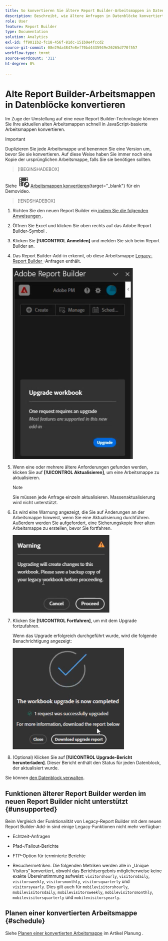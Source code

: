 ```yaml
---
title: So konvertieren Sie ältere Report Builder-Arbeitsmappen in Datenblöcke
description: Beschreibt, wie ältere Anfragen in Datenblöcke konvertiert werden
role: User
feature: Report Builder
type: Documentation
solution: Analytics
exl-id: ff9011b2-fc18-456f-81dc-151b9e4fccd2
source-git-commit: 08e29da4847e8ef70bd4435949e26265d770f557
workflow-type: tm+mt
source-wordcount: '311'
ht-degree: 0%

---
```


# Alte Report Builder-Arbeitsmappen in Datenblöcke konvertieren

Im Zuge der Umstellung auf eine neue Report Builder-Technologie können Sie Ihre aktuellen alten Arbeitsmappen schnell in JavaScript-basierte Arbeitsmappen konvertieren.

>[!IMPORTANT]
>
>Duplizieren Sie jede Arbeitsmappe und benennen Sie eine Version um, bevor Sie sie konvertieren. Auf diese Weise haben Sie immer noch eine Kopie der ursprünglichen Arbeitsmappe, falls Sie sie benötigen sollten.


>[!BEGINSHADEBOX]

Siehe ![VideoCheckedOut](/help/assets/icons/VideoCheckedOut.svg) [Arbeitsmappen konvertieren](https://video.tv.adobe.com/v/3446191?quality=12&learn=on&captions=ger){target="_blank"} für ein Demovideo.

>[!ENDSHADEBOX]



1. Richten Sie den neuen Report Builder ein[ indem Sie die folgenden Anweisungen ](/help/analyze/report-builder/report-builder-setup.md).

1. Öffnen Sie Excel und klicken Sie oben rechts auf das Adobe Report Builder-Symbol .

1. Klicken Sie **[!UICONTROL Anmelden]** und melden Sie sich beim Report Builder an.

1. Das Report Builder-Add-in erkennt, ob diese Arbeitsmappe [Legacy-Report Builder ](/help/analyze/legacy-report-builder/home.md)-Anfragen enthält.

   ![Arbeitsmappen-Eingabeaufforderung aktualisieren](assets/upgrade_workbook.png)

1. Wenn eine oder mehrere ältere Anforderungen gefunden werden, klicken Sie auf **[!UICONTROL Aktualisieren]**, um eine Arbeitsmappe zu aktualisieren.

   >[!NOTE]
   >
   >Sie müssen jede Anfrage einzeln aktualisieren. Massenaktualisierung wird nicht unterstützt.


1. Es wird eine Warnung angezeigt, die Sie auf Änderungen an der Arbeitsmappe hinweist, wenn Sie eine Aktualisierung durchführen. Außerdem werden Sie aufgefordert, eine Sicherungskopie Ihrer alten Arbeitsmappe zu erstellen, bevor Sie fortfahren.

   ![Upgrade-Warnung](assets/upgrade_warning.png)

1. Klicken Sie **[!UICONTROL Fortfahren]**, um mit dem Upgrade fortzufahren.

   Wenn das Upgrade erfolgreich durchgeführt wurde, wird die folgende Benachrichtigung angezeigt:

   ![Upgrade abgeschlossen](assets/upgrade_complete.png)

1. (Optional) Klicken Sie auf **[!UICONTROL Upgrade-Bericht herunterladen]**. Dieser Bericht enthält den Status für jeden Datenblock, der aktualisiert wurde.

Sie können [den Datenblock verwalten](/help/analyze/report-builder/manage-reportbuilder.md).


## Funktionen älterer Report Builder werden im neuen Report Builder nicht unterstützt {#unsupported}

Beim Vergleich der Funktionalität von Legacy-Report Builder mit dem neuen Report Builder-Add-in sind einige Legacy-Funktionen nicht mehr verfügbar:

- Echtzeit-Anfragen

- Pfad-/Fallout-Berichte

- FTP-Option für terminierte Berichte

- Besuchermetriken. Die folgenden Metriken werden alle in „Unique Visitors“ konvertiert, obwohl das Berichtsergebnis möglicherweise keine exakte Übereinstimmung aufweist: `visitorshourly`, `visitorsdaily`, `visitorsweekly`, `visitorsmonthly`, `visitorsquarterly` und `visitorsyearly`. Dies gilt auch für `mobilevisitorshourly`, `mobilevisitorsdaily`, `mobilevisitorsweekly`, `mobilevisitorsmonthly`, `mobilevisitorsquarterly` und `mobilevisitorsyearly`.

## Planen einer konvertierten Arbeitsmappe {#schedule}

Siehe [Planen einer konvertierten Arbeitsmappe](/help/analyze/report-builder/schedule-reportbuilder.md) im Artikel Planung .
